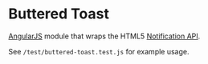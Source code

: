 # Buttered Toast

[AngularJS](https://angularjs.org/) module that wraps the HTML5 [Notification API](https://developer.mozilla.org/en-US/docs/Web/API/notification).

See `/test/buttered-toast.test.js` for example usage.